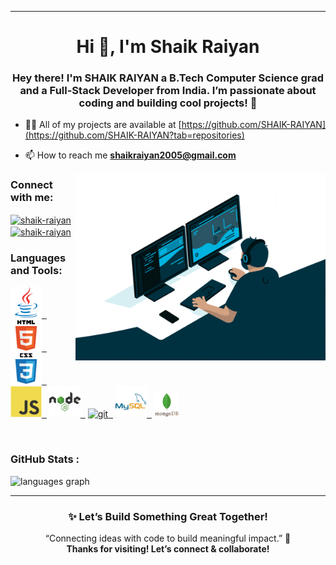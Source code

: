 <hr>
<h1 align="center">Hi 👋, I'm Shaik Raiyan</h1>
<h3 align="center">Hey there! I'm SHAIK RAIYAN a B.Tech Computer Science grad and a Full-Stack Developer from India. I’m passionate about coding and building cool projects! 🚀</h3>


- 👨‍💻 All of my projects are available at [https://github.com/SHAIK-RAIYAN](https://github.com/SHAIK-RAIYAN?tab=repositories)

- 📫 How to reach me **shaikraiyan2005@gmail.com**

<img align="right" height="300" src="images/Coding Work From Home GIF by Domme Space.gif" />
<h3 align="left">Connect with me:</h3>
<p align="left">
<a href="https://linkedin.com/in/shaik-raiyan" target="blank"><img align="center" src="https://raw.githubusercontent.com/rahuldkjain/github-profile-readme-generator/master/src/images/icons/Social/linked-in-alt.svg" alt="shaik-raiyan" height="30" width="50" /></a> <a href="https://github.com/SHAIK-RAIYAN" target="blank"><img align="center" src="https://camo.githubusercontent.com/cc621e872e3eb80326ab0eb60a04af699aa022df365f28ea2dbb490c1e7ae788/68747470733a2f2f7777772e766563746f726c6f676f2e7a6f6e652f6c6f676f732f6769746875622f6769746875622d69636f6e2e737667" alt="shaik-raiyan" height="50" width="50" /></a>

</p>



<h3 align="left">Languages and Tools:</h3>
<p align="left"> <a href="https://www.java.com" target="_blank" rel="noreferrer"> <img src="https://raw.githubusercontent.com/devicons/devicon/master/icons/java/java-original.svg" alt="java" width="50" height="50"/> &nbsp;</a> <a href="https://www.w3.org/html/" target="_blank" rel="noreferrer"> <img src="https://raw.githubusercontent.com/devicons/devicon/master/icons/html5/html5-original-wordmark.svg" alt="html5" width="50" height="50"/> &nbsp;</a> <a href="https://www.w3schools.com/css/" target="_blank" rel="noreferrer"> <img src="https://raw.githubusercontent.com/devicons/devicon/master/icons/css3/css3-original-wordmark.svg" alt="css3" width="50" height="50"/> &nbsp;</a> <a href="https://developer.mozilla.org/en-US/docs/Web/JavaScript" target="_blank" rel="noreferrer"> <img src="https://raw.githubusercontent.com/devicons/devicon/master/icons/javascript/javascript-original.svg" alt="javascript" width="50" height="50"/> &nbsp;</a> <a href="https://nodejs.org" target="_blank" rel="noreferrer"> <img src="https://raw.githubusercontent.com/devicons/devicon/master/icons/nodejs/nodejs-original-wordmark.svg" alt="nodejs" width="50" height="50"/> &nbsp;</a> <a href="https://git-scm.com/" target="_blank" rel="noreferrer"> <img src="https://www.vectorlogo.zone/logos/git-scm/git-scm-icon.svg" alt="git" width="50" height="50"/> &nbsp;</a>   <a href="https://www.mysql.com/" target="_blank" rel="noreferrer"> <img src="https://raw.githubusercontent.com/devicons/devicon/master/icons/mysql/mysql-original-wordmark.svg" alt="mysql" width="50" height="50"/> &nbsp;</a> <a href="https://www.mongodb.com/" target="_blank" rel="noreferrer"> <img src="https://raw.githubusercontent.com/devicons/devicon/master/icons/mongodb/mongodb-original-wordmark.svg" alt="mongodb" width="40" height="40"/> </a> </p>


<br>
<h3 align="left">GitHub Stats :</h3>
<div align="left">
  <img src="https://github-readme-stats.vercel.app/api/top-langs?username=SHAIK-RAIYAN&locale=en&hide_title=false&layout=compact&card_width=320&langs_count=5&theme=dracula&hide_border=false" height="200" alt="languages graph"  />
</div>

---

<h3 align="center">✨ Let’s Build Something Great Together!</h3>
<p align="center">
  “Connecting ideas with code to build meaningful impact.” 🚀<br>
  <strong>Thanks for visiting! Let’s connect & collaborate!</strong>
</p>
